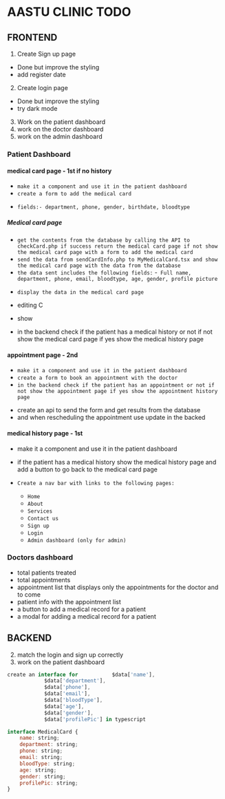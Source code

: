 # AASTU CLINIC TODO

## FRONTEND

1. Create Sign up page
- Done but improve the styling
- add register date
2. Create login page
- Done but improve the styling 
- try dark mode
3. Work on the patient dashboard
4. work on the doctor dashboard
5. work on the admin dashboard

### Patient Dashboard
#### medical card page - 1st if no history
- `make it a component and use it in the patient dashboard`
- `create a form to add the medical card`
* `fields:- department, phone, gender, birthdate, bloodtype`


##### Medical card page 
- `get the contents from the database by calling the API to checkCard.php if success return the medical card page if not show the medical card page with a form to add the medical card`
- `send the data from sendCardInfo.php to MyMedicalCard.tsx and show the medical card page with the data from the database`
- `the data sent includes the following fields:`
  -` Full name, department, phone, email, bloodtype, age, gender, profile picture`

* `display the data in the medical card page`




- editing C
* show 
- in the backend check if the patient has a medical history or not if not show the medical card page if yes show the medical history page
#### appointment page - 2nd
- `make it a component and use it in the patient dashboard`
- `create a form to book an appointment with the doctor`
- `in the backend check if the patient has an appointment or not if not show the appointment page if yes show the appointment history page`
* create an api to send the form and get results from the database
* and when rescheduling the appointment use update in the backed



#### medical history page - 1st
- make it a component and use it in the patient dashboard
- if the patient has a medical history show the medical history page and add a button to go back to the medical card page


- `Create a nav bar with links to the following pages:`
  - `Home`
  - `About`
  - `Services`
  - `Contact us`
  - `Sign up`
  - `Login`
  - `Admin dashboard (only for admin)`

### Doctors dashboard 
- total patients treated
- total appointments
- appointment list that displays only the appointments for the doctor and to come
- patient info with the appointment list
- a button to add a medical record for a patient
- a modal for adding a medical record for a patient

## BACKEND
<!-- 1. Fix the database for the clinic -->
2. match the login and sign up correctly
3. work on the patient dashboard


``` javascript
create an interface for           $data['name'],
            $data['department'],
            $data['phone'],
            $data['email'],
            $data['bloodType'],
            $data['age'],
            $data['gender'],
            $data['profilePic'] in typescript

interface MedicalCard {
    name: string;
    department: string;
    phone: string;
    email: string;
    bloodType: string;
    age: string;
    gender: string;
    profilePic: string;
}

```

```php 

```